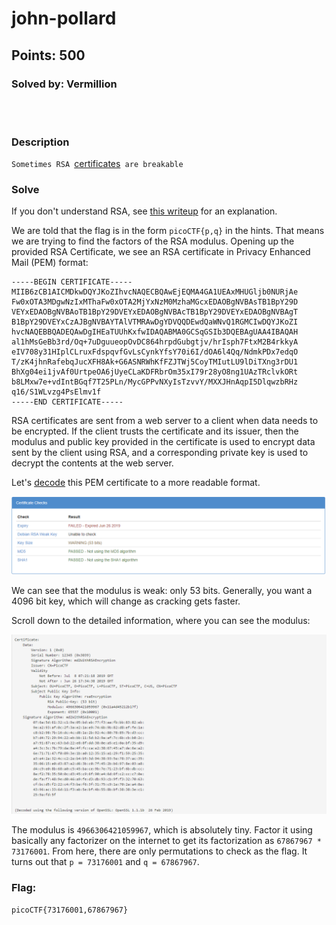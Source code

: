# john-pollard
## Points: 500
### Solved by: Vermillion
<br></br>
### Description

`Sometimes RSA `[certificates](cert)` are breakable`

### Solve

If you don't understand RSA, see [this writeup](../rsa-pop-quiz/rsa-pop-quiz.md) for an explanation.

We are told that the flag is in the form `picoCTF{p,q}` in the hints. That means we are trying to find the factors of the RSA modulus. Opening up the provided RSA Certificate, we see an RSA certificate in Privacy Enhanced Mail (PEM) format:

```
-----BEGIN CERTIFICATE-----
MIIB6zCB1AICMDkwDQYJKoZIhvcNAQECBQAwEjEQMA4GA1UEAxMHUGljb0NURjAe
Fw0xOTA3MDgwNzIxMThaFw0xOTA2MjYxNzM0MzhaMGcxEDAOBgNVBAsTB1BpY29D
VEYxEDAOBgNVBAoTB1BpY29DVEYxEDAOBgNVBAcTB1BpY29DVEYxEDAOBgNVBAgT
B1BpY29DVEYxCzAJBgNVBAYTAlVTMRAwDgYDVQQDEwdQaWNvQ1RGMCIwDQYJKoZI
hvcNAQEBBQADEQAwDgIHEaTUUhKxfwIDAQABMA0GCSqGSIb3DQEBAgUAA4IBAQAH
al1hMsGeBb3rd/Oq+7uDguueopOvDC864hrpdGubgtjv/hrIsph7FtxM2B4rkkyA
eIV708y31HIplCLruxFdspqvfGvLsCynkYfsY70i6I/dOA6l4Qq/NdmkPDx7edqO
T/zK4jhnRafebqJucXFH8Ak+G6ASNRWhKfFZJTWj5CoyTMIutLU9lDiTXng3rDU1
BhXg04ei1jvAf0UrtpeOA6jUyeCLaKDFRbrOm35xI79r28yO8ng1UAzTRclvkORt
b8LMxw7e+vdIntBGqf7T25PLn/MycGPPvNXyIsTzvvY/MXXJHnAqpI5DlqwzbRHz
q16/S1WLvzg4PsElmv1f
-----END CERTIFICATE-----
```

RSA certificates are sent from a web server to a client when data needs to be encrypted. If the client trusts the certificate and its issuer, then the modulus and public key provided in the certificate is used to encrypt data sent by the client using RSA, and a corresponding private key is used to decrypt the contents at the web server.

Let's [decode](https://redkestrel.co.uk/products/decoder/) this PEM certificate to a more readable format.

![](/Images/2019/picoCTF/johnpollardweak.PNG)

We can see that the modulus is weak: only 53 bits. Generally, you want a 4096 bit key, which will change as cracking gets faster.

Scroll down to the detailed information, where you can see the modulus:

![](/Images/2019/picoCTF/johnpollarddecode.PNG)

The modulus is `4966306421059967`, which is absolutely tiny. Factor it using basically any factorizer on the internet to get its factorization as `67867967 * 73176001`. From here, there are only permutations to check as the flag. It turns out that `p = 73176001` and `q = 67867967`.

### Flag:
`picoCTF{73176001,67867967}`
